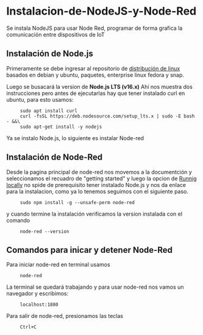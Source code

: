 # Instalacion-de-NodeJS-y-Node-Red
Se instala NodeJS para usar Node Red, programar de forma grafica la comunicación entre dispositivos de IoT

## Instalación de Node.js
Primeramente se debe ingresar al repositorio de [distribución de linux](https://github.com/nodesource/distributions/blob/master/README.md) basados en debian y ubuntu, paquetes, enterprise linux fedora y snap.

Luego se busacará la version de **Node.js LTS (v16.x)**
Ahí nos muestra dos instrucciones pero antes de ejecutarlas hay que tener instalado curl en ubuntu, para esto usamos:

         sudo apt install curl
         curl -fsSL https://deb.nodesource.com/setup_lts.x | sudo -E bash - &&\
         sudo apt-get install -y nodejs

Ya se instalo Node.js, lo siguiente es instalar Node-red
## Instalación de Node-Red
Desde la pagina principal de node-red nos movemos a la documentción y seleccionamos el recuadro de "getting started" y luego la opcion de [Runnig locally](https://nodered.org/docs/getting-started/local) no spide de prerequisito tener instalado Node.js y nos da enlace para la instalacion, como ya lo tenemos seguimos con el siguiente paso.

         sudo npm install -g --unsafe-perm node-red
      
y cuando termine la instalación verificamos la version instalada con el comando 

         node-red --version
## Comandos para inicar y detener Node-Red      
Para iniciar node-red en terminal usamos

         node-red
      
La terminal se quedará trabajando y para usar node-red nos vamos  un navegador y escribimos:

         localhost:1880
              
Para salir de node-red, presionamos las teclas

         Ctrl+C
                
